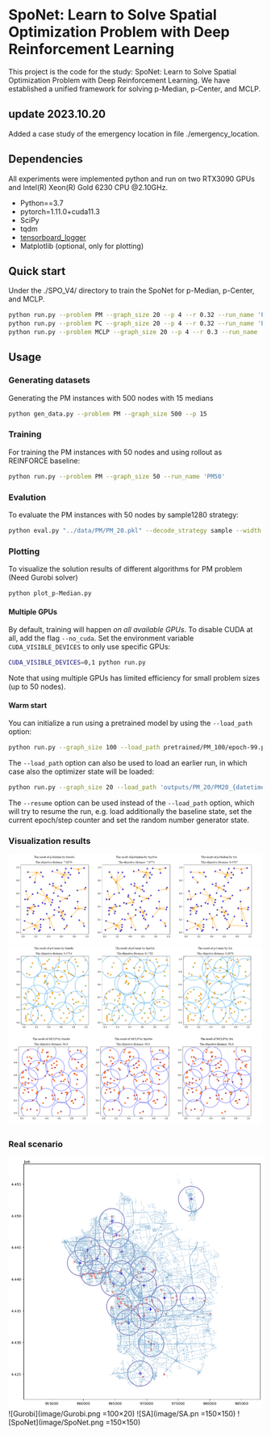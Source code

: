 # SpoNet: Learn to Solve Spatial Optimization Problem with Deep Reinforcement Learning
This project is the code for the study: SpoNet: Learn to Solve Spatial Optimization Problem with Deep Reinforcement Learning.
We have established a unified framework for solving p-Median, p-Center, and MCLP.

## update 2023.10.20
Added a case study of the emergency location in file ./emergency_location.

## Dependencies
All experiments were implemented python and run on two RTX3090 GPUs and Intel(R) Xeon(R) Gold 6230 CPU @2.10GHz. 

* Python==3.7
* pytorch=1.11.0+cuda11.3
* SciPy
* tqdm
* [tensorboard_logger](https://github.com/TeamHG-Memex/tensorboard_logger)
* Matplotlib (optional, only for plotting)

## Quick start
Under the ./SPO_V4/ directory to train the SpoNet for p-Median, p-Center, and MCLP.
```bash
python run.py --problem PM --graph_size 20 --p 4 --r 0.32 --run_name 'PM20'
python run.py --problem PC --graph_size 20 --p 4 --r 0.32 --run_name 'PC20'
python run.py --problem MCLP --graph_size 20 --p 4 --r 0.3 --run_name 'MCLP20'
```
## Usage
### Generating datasets
Generating the PM instances with 500 nodes with 15 medians
```bash
python gen_data.py --problem PM --graph_size 500 --p 15
```

### Training
For training the PM instances with 50 nodes and using rollout as REINFORCE baseline:
```bash
python run.py --problem PM --graph_size 50 --run_name 'PM50'
```
### Evalution
To evaluate the PM instances with 50 nodes by sample1280 strategy:
```bash
python eval.py "../data/PM/PM_20.pkl" --decode_strategy sample --width 1280
```

### Plotting
To visualize the solution results of different algorithms for PM problem (Need Gurobi solver)
```bash
python plot_p-Median.py 
```

#### Multiple GPUs
By default, training will happen *on all available GPUs*. To disable CUDA at all, add the flag `--no_cuda`. 
Set the environment variable `CUDA_VISIBLE_DEVICES` to only use specific GPUs:
```bash
CUDA_VISIBLE_DEVICES=0,1 python run.py 
```
Note that using multiple GPUs has limited efficiency for small problem sizes (up to 50 nodes).

#### Warm start
You can initialize a run using a pretrained model by using the `--load_path` option:
```bash
python run.py --graph_size 100 --load_path pretrained/PM_100/epoch-99.pt
```

The `--load_path` option can also be used to load an earlier run, in which case also the optimizer state will be loaded:
```bash
python run.py --graph_size 20 --load_path 'outputs/PM_20/PM20_{datetime}/epoch-0.pt'
```

The `--resume` option can be used instead of the `--load_path` option, which will try to resume the run, e.g. load additionally the baseline state, set the current epoch/step counter and set the random number generator state.

### Visualization results

![PM100](image/pm_100_15.jpg)
![PC100](image/pc_100_15.jpg)
![MCLP100](image/mclp_100_15.jpg)

### Real scenario
<img src="./image/Gurobi.png" alt="drawing" width="600"/>
![Gurobi](image/Gurobi.png =100×20)
![SA](image/SA.pn =150×150)
![SpoNet](image/SpoNet.png =150×150)
